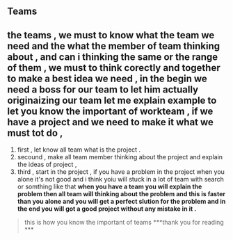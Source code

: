 ## Teams 

## the teams , we must to know what the team we need and the what the member of team thinking about , and can i thinking the same or the range of them , we must to think corectly and together  to make a best idea we need , in the begin we need   a boss for our team to let him actually originaizing our team let me explain example to let you know the important of workteam , if we have a project and we need to make it what we must tot do , 
1. first , let know all team what is the project .
2. secound , make all team member thinking about the project and explain the ideas of project ,
3. third , start in the project , 
if you have a problem in the project when you alone it's not good and i think yoiu will stuck in a lot of team with search or somthing like that 
**when you have a team you will explain the problem then all team will thinking about the problem and this is faster than you alone and you will get a perfect slution for the problem and in the end you will got a good project without any mistake in it .**
> this is how you know the important of teams
***thank you for reading ***
